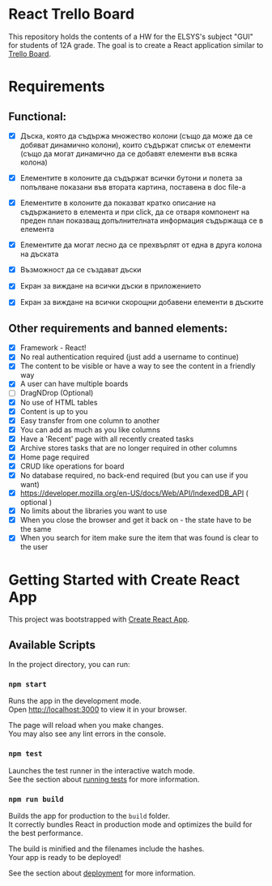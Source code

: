 # React Trello Board

This repository holds the contents of a HW for the ELSYS's subject "GUI" for students of 12A grade. The goal is to create a React application similar to [Trello Board](https://trello.com/en).

# Requirements

## Functional:
- [x] Дъска, която да съдържа множество колони (също да може да се добяват динамично колони), които съдържат списък от eлементи (също да могат динамично да се добавят елементи във всяка колона)
  
- [x] Елементите в колоните да съдържат всички бутони и полета за попълване показани във втората картина, поставена в doc file-a
  
- [x] Елементите в колоните да показват кратко описание на съдържанието в елемента и при click, да се отваря компонент на преден план показващ допълнителната информация съдържаща се в елемента
  
- [x] Елементите да могат лесно да се прехвърлят от една в друга колона на дъската
  
- [x] Възможност да се създават дъски
  
- [x] Екран за виждане на всички дъски в приложението

- [x] Екран за виждане на всички скорощни добавени елементи в дъските

## Other requirements and banned elements:
- [x] Framework - React!
- [x] No real authentication required (just add a username to continue)
- [x] The content to be visible or have a way to see the content in a friendly way
- [x] A user can have multiple boards
- [ ] DragNDrop (Optional) 
- [x] No use of HTML tables 
- [x] Content is up to you
- [x] Easy transfer from one column to another
- [x] You can add as much as you like columns
- [x] Have a 'Recent' page with all recently created tasks 
- [x] Archive stores tasks that are no longer required in other columns
- [x] Home page required
- [x] CRUD like operations for board
- [x] No database required, no back-end required (but you can use if you want)
- [x] https://developer.mozilla.org/en-US/docs/Web/API/IndexedDB_API ( optional )
- [x] No limits about the libraries you want to use
- [x] When you close the browser and get it back on - the state have to be the same
- [x] When you search for item make sure the item that was found is clear to the user

# Getting Started with Create React App

This project was bootstrapped with [Create React App](https://github.com/facebook/create-react-app).

## Available Scripts

In the project directory, you can run:

### `npm start`

Runs the app in the development mode.\
Open [http://localhost:3000](http://localhost:3000) to view it in your browser.

The page will reload when you make changes.\
You may also see any lint errors in the console.

### `npm test`

Launches the test runner in the interactive watch mode.\
See the section about [running tests](https://facebook.github.io/create-react-app/docs/running-tests) for more information.

### `npm run build`

Builds the app for production to the `build` folder.\
It correctly bundles React in production mode and optimizes the build for the best performance.

The build is minified and the filenames include the hashes.\
Your app is ready to be deployed!

See the section about [deployment](https://facebook.github.io/create-react-app/docs/deployment) for more information.
